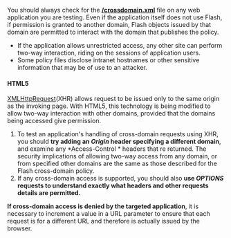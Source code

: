 
You should always check for the **[/crossdomain.xml](https://cwe.mitre.org/data/definitions/942.html)** file on any web application you are testing. Even if the application itself does not use Flash, if permission is granted to another domain, Flash objects issued by that domain are permitted to interact with the domain that publishes the policy.

- If the application allows unrestricted access, any other site can perform two-way interaction, riding on the sessions of application users.
- Some policy files disclose intranet hostnames or other sensitive information that may be of use to an attacker.

#### HTML5
[XMLHttpRequest](https://www.paladion.net/blogs/xmlhttprequest-based-csrf-test-1-0-part-1)(XHR) allows request to be issued only to the same origin as the invoking page. With HTML5, this technology is being modified to allow two-way interaction with other domains, provided that the domains being accessed give permission.

1. To test an application's handling of cross-domain requests using XHR, you should **try adding an *Origin* header specifying a different domain**, and examine any *Access-Control * headers that re returned. The security implications of allowing two-way access from any domain, or from specified other domains are the same as those described for the Flash cross-domain policy.
2. If any cross-domain access is supported, you should also **use *OPTIONS* requests to understand exactly what headers and other requests details are permitted.**

**If cross-domain access is denied by the targeted application**, it is necessary to increment a value in a URL parameter to ensure that each request is for a different URL and therefore is actually issued by the browser.

